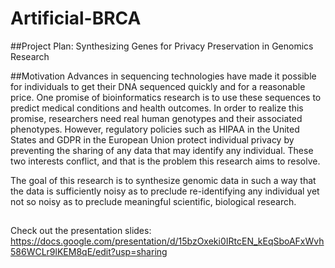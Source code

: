 # Artificial-BRCA


##Project Plan: Synthesizing Genes for Privacy Preservation in Genomics Research

##Motivation
Advances in sequencing technologies have made it possible for individuals to get their DNA sequenced quickly and for a reasonable price.  One promise of bioinformatics research is to use  these sequences to predict medical conditions and health outcomes.  In order to realize this promise, researchers need real human genotypes and their associated phenotypes.  However, regulatory policies such as HIPAA in the United States and GDPR in the European Union protect individual privacy by preventing the sharing of any data that may identify any individual.  These two interests conflict, and that is the problem this research aims to resolve.

The goal of this research is to synthesize genomic data in such a way that the data is sufficiently noisy as to preclude re-identifying any individual yet not so noisy as to preclude meaningful scientific, biological research.

##
Check out the presentation slides: https://docs.google.com/presentation/d/15bzOxeki0IRtcEN_kEqSboAFxWvh586WCLr9lKEM8qE/edit?usp=sharing
